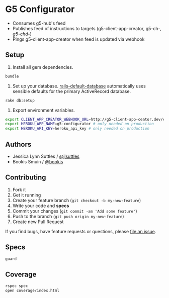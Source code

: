 # G5 Configurator

* Consumes g5-hub's feed
* Publishes feed of instructions to targets (g5-client-app-creator, g5-ch-*, g5-chd-*)
* Pings g5-client-app-creator when feed is updated via webhook


## Setup

1. Install all gem dependencies.
```bash
bundle
```

1. Set up your database. 
[rails-default-database](https://github.com/tpope/rails-default-database) 
automatically uses sensible defaults for the primary ActiveRecord database.
```bash
rake db:setup
```

1. Export environment variables.
```bash
export CLIENT_APP_CREATOR_WEBHOOK_URL=http://g5-client-app-ceator.dev/consume_feed
export HEROKU_APP_NAME=g5-configurator # only needed on production
export HEROKU_API_KEY=heroku_api_key # only needed on production
```


## Authors

* Jessica Lynn Suttles / [@jlsuttles](https://github.com/jlsuttles)
* Bookis Smuin / [@bookis](https://github.com/bookis)


## Contributing

1. Fork it
1. Get it running
1. Create your feature branch (`git checkout -b my-new-feature`)
1. Write your code and **specs**
1. Commit your changes (`git commit -am 'Add some feature'`)
1. Push to the branch (`git push origin my-new-feature`)
1. Create new Pull Request

If you find bugs, have feature requests or questions, please
[file an issue](https://github.com/g5search/g5-configurator/issues).


## Specs

```bash
guard
```

## Coverage

```bash
rspec spec
open coverage/index.html
```
